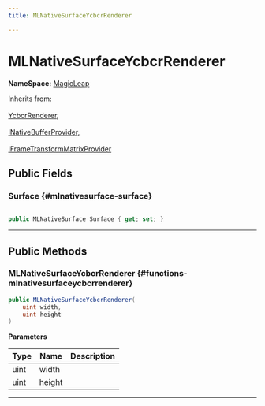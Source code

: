 ```yaml
---
title: MLNativeSurfaceYcbcrRenderer

---
```


# MLNativeSurfaceYcbcrRenderer



**NameSpace:** 
[MagicLeap](/unity-api/api/UnityEngine.XR.MagicLeap/UnityEngine.XR.MagicLeap.md) 





Inherits from: <br></br>[YcbcrRenderer](/unity-api/api/UnityEngine.XR.MagicLeap/YcbcrRenderer/UnityEngine.XR.MagicLeap.YcbcrRenderer.md),<br></br>[INativeBufferProvider](/unity-api/api/UnityEngine.XR.MagicLeap/YcbcrRenderer/UnityEngine.XR.MagicLeap.YcbcrRenderer.INativeBufferProvider.md),<br></br>[IFrameTransformMatrixProvider](/unity-api/api/UnityEngine.XR.MagicLeap/YcbcrRenderer/UnityEngine.XR.MagicLeap.YcbcrRenderer.IFrameTransformMatrixProvider.md)




## Public Fields

### Surface {#mlnativesurface-surface}

```csharp

public MLNativeSurface Surface { get; set; }

```






-----------

## Public Methods

###  MLNativeSurfaceYcbcrRenderer {#functions-mlnativesurfaceycbcrrenderer}

```csharp
public MLNativeSurfaceYcbcrRenderer(
    uint width,
    uint height
)
```


**Parameters**

| Type | Name  | Description  | 
|--|--|--|
| uint |width||
| uint |height||






-----------

